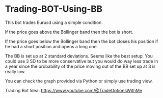# Trading-BOT-Using-BB

This bot trades Eurusd using a simple condition.

If the price goes above the Bollinger band then the bot is short.

If the price goes below the Bollinger band then the bot closes his position if he had a short position and opens a long one.

The BB is set up at 2 standard deviations. Seems like the best setup. You could use 3 SD to be more conservative but you would do way less trade in a year since the probability of the price moving out of the BB set up at 3 is really low.

You can check the graph provided via Python or simply use trading view.

Trading Bot Idea: https://www.youtube.com/@TradeOptionsWithMe
